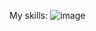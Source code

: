 My skills:
![image](https://github.com/user-attachments/assets/e87de450-5e7f-4a53-928d-b4c418019bb3)

